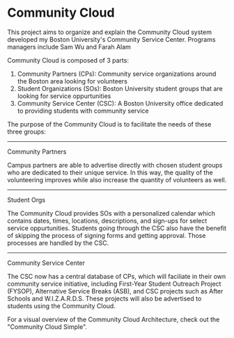 # Community Cloud
This project aims to organize and explain the Community Cloud system developed my Boston University's Community Service Center. Programs managers include Sam Wu and Farah Alam

Community Cloud is composed of 3 parts:
  1) Community Partners (CPs): Community service organizations around the Boston area looking for volunteers
  2) Student Organizations (SOs): Boston University student groups that are looking for service oppurtunities
  3) Community Service Center (CSC): A Boston University office dedicated to providing students with community service

The purpose of the Community Cloud is to facilitate the needs of these three groups:

_____________________________
Community Partners

Campus partners are able to advertise directly with chosen student groups who are dedicated to their unique service. In this way, the quality of the volunteering improves while also increase the quantity of volunteers as well. 
_____________________________

Student Orgs

The Community Cloud provides SOs with a personalized calendar which contains dates, times, locations, descriptions, and sign-ups for select service oppurtunities. Students going through the CSC also have the benefit of skipping the process of signing forms and getting approval. Those processes are handled by the CSC. 
_____________________________

Community Service Center

The CSC now has a central database of CPs, which will faciliate in their own community service initiative, including First-Year Student Outreach Project (FYSOP), Alternative Service Breaks (ASB), and CSC projects such as After Schools and W.I.Z.A.R.D.S. These projects will also be advertised to students using the Community Cloud. 


For a visual overview of the Community Cloud Architecture, check out the "Community Cloud Simple".
